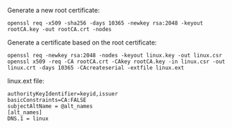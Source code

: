 Generate a new root certificate:

```
openssl req -x509 -sha256 -days 10365 -newkey rsa:2048 -keyout rootCA.key -out rootCA.crt -nodes
```

Generate a certificate based on the root certificate:

```
openssl req -newkey rsa:2048 -nodes -keyout linux.key -out linux.csr
openssl x509 -req -CA rootCA.crt -CAkey rootCA.key -in linux.csr -out linux.crt -days 10365 -CAcreateserial -extfile linux.ext
```

linux.ext file:

```
authorityKeyIdentifier=keyid,issuer
basicConstraints=CA:FALSE
subjectAltName = @alt_names
[alt_names]
DNS.1 = linux
```
